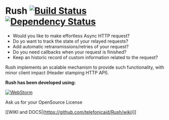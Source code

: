 Rush [![Build Status](https://travis-ci.org/telefonicaid/Rush.png)](https://travis-ci.org/telefonicaid/Rush) [![Dependency Status](https://david-dm.org/telefonicaid/Rush.png)](https://david-dm.org/telefonicaid/Rush)
===
* Would you like to make effortless Async HTTP request?
* Do yo want to track the state of your relayed requests?
* Add automatic retransmissions/retries of your request?
* Do you need callbacks when your request is finished?
* Keep an historic record of custom information related to the request?

Rush implements an scalable mechanism to provide such functionality, with minor client impact (Header stamping HTTP API).


**Rush has been developed using:**

[![WebStorm](http://www.jetbrains.com/webstorm/documentation/webstorm_banners/webstorm1/webstorm210x60_white.gif)](http://www.jetbrains.com/webstorm/)

Ask us for your OpenSource License

[[WIKI and DOCS|(https://github.com/telefonicaid/Rush/wiki)]]
